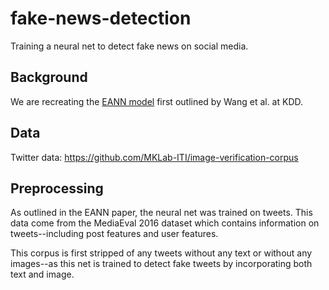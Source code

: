 # fake-news-detection
Training a neural net to detect fake news on social media.

## Background
We are recreating the [EANN model](https://doi.org/10.1145/3219819.3219903) first outlined by Wang et al. at KDD.

## Data
Twitter data: https://github.com/MKLab-ITI/image-verification-corpus

## Preprocessing
As outlined in the EANN paper, the neural net was trained on tweets. This data come from the MediaEval 2016 dataset which contains information on tweets--including post features and user features.

This corpus is first stripped of any tweets without any text or without any images--as this net is trained to detect fake tweets by incorporating both text and image.
